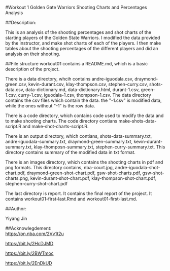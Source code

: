 #Workout 1 Golden Gate Warriors Shooting Charts and Percentages Analysis

##Description:  

This is an analysis of the shooting percentages and shot charts of the starting players of the Golden State Warriors. I modified the data provided by the instructor, and make shot charts of each of the players. I then make tables about the shooting percentages of the different players and did an analysis on their shooting.

##File structure
workout01 contains a README.md, which is a basic description of the project.

There is a data directory, whcih contains andre-iguodala.csv, draymond-green.csv, kevin-durant.csv, klay-thompson.csv, stephen-curry.csv, shots-data.csv, data-dictionary.md, data-dictionary.html, durant-1.csv, green-1.csv, curry-1.csv, iguodala-1.csv, thompson-1.csv. The data directory contains the csv files which contain the data. the "-1.csv" is modified data, while the ones without "-1" is the row data.

There is a code directory, which contains code used to modify the data and to make shooting charts. The code directory contians make-shots-data-script.R  and make-shot-charts-script.R.  
  
There is an output directory, which contians, shots-data-summary.txt, andre-iguodala-summary.txt, draymond-green-summary.txt, kevin-durant-summary.txt, klay-thomposn-summary.txt, stephen-curry-summary.txt. This directory contains summary of the modified data in txt format. 

There is an images directory, which contains the shooting charts in pdf and png formats. This directory contains, nba-court.jpg, andre-iguodala-shot-chart.pdf, draymond-green-shot-chart.pdf, gsw-shot-charts.pdf, gsw-shot-charts.png, kevin-durant-shot-chart.pdf, klay-thompson-shot-chart.pdf, stephen-curry-shot-chart.pdf  

The last directory is report. It contains the final report of the project. It contains  workout01-first-last.Rmd and workout01-first-last.md.  

##Author: 

Yiyang Jin

##Acknowlegdement:   
https://on.nba.com/2Vv1t2u  

https://bit.ly/2HcDJMD  

https://bit.ly/2BWTmoc  

https://bit.ly/2EnDkUD  
